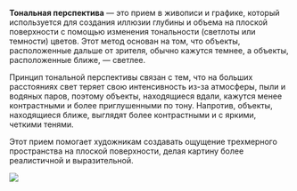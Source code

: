 **Тональная перспектива** — это прием в живописи и графике, который используется для создания иллюзии глубины и объема на плоской поверхности с помощью изменения тональности (светлоты или темности) цветов. Этот метод основан на том, что объекты, расположенные дальше от зрителя, обычно кажутся темнее, а объекты, расположенные ближе, — светлее.

Принцип тональной перспективы связан с тем, что на больших расстояниях свет теряет свою интенсивность из-за атмосферы, пыли и водяных паров, поэтому объекты, находящиеся вдали, кажутся менее контрастными и более приглушенными по тону. Напротив, объекты, находящиеся ближе, выглядят более контрастными и с яркими, четкими тенями.

Этот прием помогает художникам создавать ощущение трехмерного пространства на плоской поверхности, делая картину более реалистичной и выразительной.

![](https://i.imgur.com/5ADgJO4.png)
